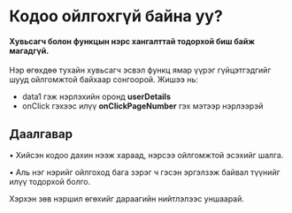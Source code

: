# Кодоо ойлгохгүй байна уу?

#### Хувьсагч болон функцын нэрс  хангалттай тодорхой биш байж магадгүй.

Нэр өгөхдөө тухайн хувьсагч эсвэл функц ямар үүрэг гүйцэтгэдгийг шууд ойлгомжтой байхаар сонгоорой. Жишээ нь:

* data1 гэж нэрлэхийн оронд **userDetails**
* onClick гэхээс илүү **onClickPageNumber** гэх мэтээр нэрлээрэй



## Даалгавар

• Хийсэн кодоо дахин нээж хараад, нэрсээ ойлгомжтой эсэхийг шалга.

• Аль нэг нэрийг ойлгоход бага зэрэг ч гэсэн эргэлзэж байвал түүнийг илүү тодорхой болго.



Хэрхэн зөв нэршил өгөхийг дараагийн нийтлэлээс уншаарай.
